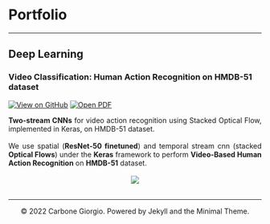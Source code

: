 # Portfolio
---

## Deep Learning

### Video Classification: Human Action Recognition on HMDB-51 dataset

[![View on GitHub](https://img.shields.io/badge/GitHub-View_on_GitHub-blue?logo=GitHub)](https://github.com/giocoal/hmdb51-two-stream-action-recognition)
[![Open PDF](https://img.shields.io/badge/PDF-View%20Report%20Pdf-red?logo=adobe-acrobat-reader)](https://github.com/giocoal/hmdb51-two-stream-action-recognition/blob/main/Report/Deep%20Learning%20-%20Video%20Action%20Recognition.pdf)

<div style="text-align: justify">
<b>Two-stream CNNs</b> for video action recognition using Stacked Optical Flow, implemented in Keras, on HMDB-51 dataset.
<br> <br>
We use spatial (<b>ResNet-50 finetuned</b>) and temporal stream cnn (stacked <b>Optical Flows</b>) under the <b>Keras</b> framework to perform <b>Video-Based Human Action Recognition</b> on <b>HMDB-51</b> dataset.
</div>
<br>
<center><img src="images/HMDBcopertina.png"/></center>
<br>

---
<center>© 2022 Carbone Giorgio. Powered by Jekyll and the Minimal Theme.</center>
